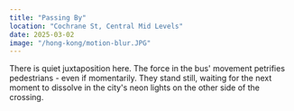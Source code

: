 ```yaml
---
title: "Passing By"
location: "Cochrane St, Central Mid Levels"
date: 2025-03-02
image: "/hong-kong/motion-blur.JPG"
---
```


There is quiet juxtaposition here. The force in the bus' movement petrifies pedestrians  - even if momentarily. They stand still, waiting for the next moment to dissolve in the city's neon lights on the other side of the crossing.